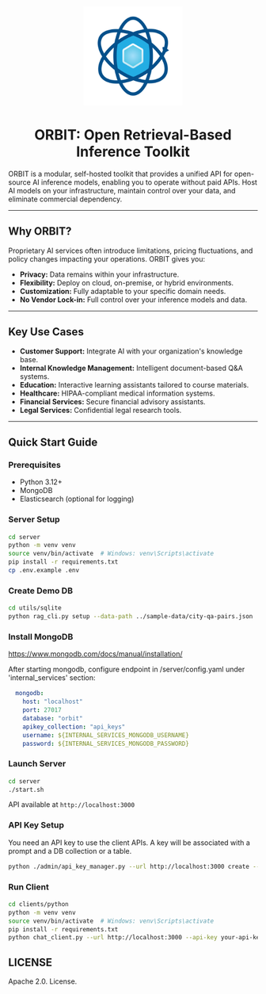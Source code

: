 <div align="center">
  <img src="orbit.png" width="200" height="200" alt="ORBIT">
  
  # ORBIT: Open Retrieval-Based Inference Toolkit
</div>

ORBIT is a modular, self-hosted toolkit that provides a unified API for open-source AI inference models, enabling you to operate without paid APIs. Host AI models on your infrastructure, maintain control over your data, and eliminate commercial dependency.

---

## Why ORBIT?

Proprietary AI services often introduce limitations, pricing fluctuations, and policy changes impacting your operations. ORBIT gives you:

- **Privacy:** Data remains within your infrastructure.
- **Flexibility:** Deploy on cloud, on-premise, or hybrid environments.
- **Customization:** Fully adaptable to your specific domain needs.
- **No Vendor Lock-in:** Full control over your inference models and data.

---

## Key Use Cases

- **Customer Support:** Integrate AI with your organization's knowledge base.
- **Internal Knowledge Management:** Intelligent document-based Q&A systems.
- **Education:** Interactive learning assistants tailored to course materials.
- **Healthcare:** HIPAA-compliant medical information systems.
- **Financial Services:** Secure financial advisory assistants.
- **Legal Services:** Confidential legal research tools.

---

## Quick Start Guide

### Prerequisites

- Python 3.12+
- MongoDB
- Elasticsearch (optional for logging)

### Server Setup

```bash
cd server
python -m venv venv
source venv/bin/activate  # Windows: venv\Scripts\activate
pip install -r requirements.txt
cp .env.example .env
```

### Create Demo DB

```bash
cd utils/sqlite
python rag_cli.py setup --data-path ../sample-data/city-qa-pairs.json
```

### Install MongoDB

https://www.mongodb.com/docs/manual/installation/

After starting mongodb, configure endpoint in /server/config.yaml under 'internal_services' section:

```yaml
  mongodb:
    host: "localhost"
    port: 27017
    database: "orbit"
    apikey_collection: "api_keys"
    username: ${INTERNAL_SERVICES_MONGODB_USERNAME}
    password: ${INTERNAL_SERVICES_MONGODB_PASSWORD}
```

### Launch Server

```bash
cd server
./start.sh
```

API available at `http://localhost:3000`

### API Key Setup

You need an API key to use the client APIs. A key will be associated with a prompt and a DB collection or a table.

```bash
python ./admin/api_key_manager.py --url http://localhost:3000 create --collection city --name "City Assistant" --prompt-file ../prompts/examples/city/city-assistant-prompt.txt  --prompt-name "Municipal Assistant Prompt"
```

### Run Client

```bash
cd clients/python
python -m venv venv
source venv/bin/activate  # Windows: venv\Scripts\activate
pip install -r requirements.txt
python chat_client.py --url http://localhost:3000 --api-key your-api-key-from-previous-step
```

## LICENSE
Apache 2.0. License.